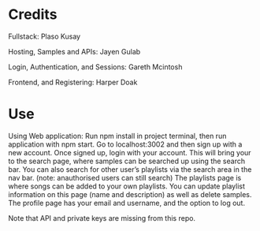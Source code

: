 # Credits

Fullstack: Plaso Kusay  

Hosting, Samples and APIs: Jayen Gulab  

Login, Authentication, and Sessions: Gareth Mcintosh  

Frontend, and Registering: Harper Doak  

# Use

Using Web application: Run npm install in project terminal, then run application with npm start. Go to localhost:3002 and then sign up with a new
account. Once signed up, login with your account. This will bring your to the search page, where samples can be searched up using the search bar. You
can also search for other user’s playlists via the search area in the nav bar. (note: anauthorised users can still search) 
The playlists page is where songs can be added to your own playlists. You can update playlist information on this page (name and description) as well as
delete samples. The profile page has your email and username, and the option to log out. 

Note that API and private keys are missing from this repo. 

